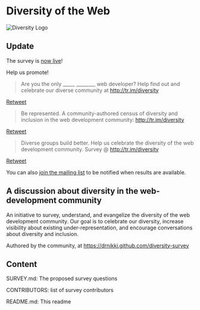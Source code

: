 # Diversity of the Web

![Diversity Logo](https://raw.githubusercontent.com/drnikki/diversity-of-the-web/master/images/diversity_of_the_web_logo.png)

## Update
The survey is [now live](https://www.getfeedback.com/r/YTxWLJqn)!

Help us promote!

> Are you the only _____ ________ web developer?  Help find out and celebrate our diverse community at http://tr.im/diversity

[Retweet](https://twitter.com/intent/retweet?tweet_id=789187290245369856)



> Be represented. A community-authored census of diversity and inclusion in the web development community: http://tr.im/diversity

[Retweet](https://twitter.com/intent/retweet?tweet_id=789187486903697408)



> Diverse groups build better.  Help us celebrate the diversity of the web development community.  Survey @ http://tr.im/diversity

[Retweet](https://twitter.com/intent/retweet?tweet_id=789187612242083840)



You can also [join the mailing list](https://tr.im/diversity-list) to be notified
when results are available.  

## A discussion about diversity in the web-development community

An initiative to survey, understand, and evangelize the diversity of the web 
development community.  Our goal is to celebrate our diversity, increase 
visibility about existing under-representation, and encourage conversations 
about diversity and inclusion.

Authored by the community, at https://drnikki.github.com/diversity-survey

## Content

SURVEY.md: The proposed survey questions

CONTRIBUTORS: list of survey contributors

README.md: This readme

